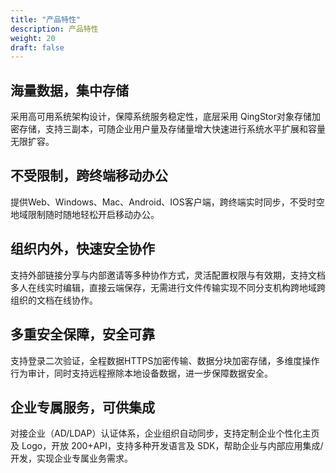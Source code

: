 ```yaml
---
title: "产品特性"
description: 产品特性
weight: 20
draft: false
---
```


## 海量数据，集中存储

采用高可用系统架构设计，保障系统服务稳定性，底层采用 QingStor对象存储加密存储，支持三副本，可随企业用户量及存储量增大快速进行系统水平扩展和容量无限扩容。

## 不受限制，跨终端移动办公 

提供Web、Windows、Mac、Android、IOS客户端，跨终端实时同步，不受时空地域限制随时随地轻松开启移动办公。  

## 组织内外，快速安全协作 

支持外部链接分享与内部邀请等多种协作方式，灵活配置权限与有效期，支持文档多人在线实时编辑，直接云端保存，无需进行文件传输实现不同分支机构跨地域跨组织的文档在线协作。  

## 多重安全保障，安全可靠 

支持登录二次验证，全程数据HTTPS加密传输、数据分块加密存储，多维度操作行为审计，同时支持远程擦除本地设备数据，进一步保障数据安全。  

## 企业专属服务，可供集成 

对接企业（AD/LDAP）认证体系，企业组织自动同步，支持定制企业个性化主页及 Logo，开放 200+API，支持多种开发语言及 SDK，帮助企业与内部应用集成/开发，实现企业专属业务需求。  
